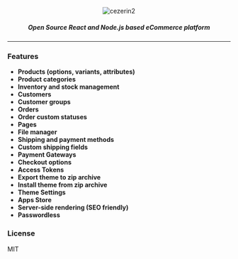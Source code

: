 <p align="center">
  <img src="https://cezerin.org/assets/images/shortcut.png" alt="cezerin2" />
</p>
<h5 align="center">
Open Source React and Node.js based eCommerce platform
</h5>

---

### Features

  - **Products (options, variants, attributes)**
  - **Product categories**
  - **Inventory and stock management**
  - **Customers**
  - **Customer groups**
  - **Orders**
  - **Order custom statuses**
  - **Pages**
  - **File manager**
  - **Shipping and payment methods**
  - **Custom shipping fields**
  - **Payment Gateways**
  - **Checkout options**
  - **Access Tokens**
  - **Export theme to zip archive**
  - **Install theme from zip archive**
  - **Theme Settings**
  - **Apps Store**
  - **Server-side rendering (SEO friendly)**
  - **Passwordless**

### License

MIT

